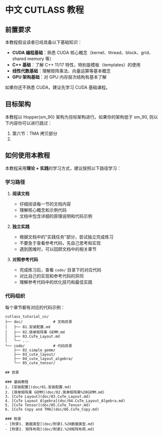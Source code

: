 # 中文 CUTLASS 教程

## 前置要求

本教程假设读者已经具备以下基础知识：

- **CUDA 编程基础**：熟悉 CUDA 核心概念（kernel、thread、block、grid、shared memory 等）
- **C++ 基础**：了解 C++ 11/17 特性，特别是模板（templates）的使用
- **线性代数基础**：理解矩阵乘法、向量运算等基本概念
- **GPU 架构基础**：对 GPU 内存层次结构有基本了解

如果你还不熟悉 CUDA，建议先学习 CUDA 基础课程。

## 目标架构

本教程以 Hopper(sm_90) 架构为目标架构进行。如果你的架构低于 sm_90, 则以下内容你可以进行跳过：
1. 第六节：TMA 拷贝部分
2. 

## 如何使用本教程

本教程采用**理论 + 实践**的学习方式，建议按照以下路径学习：

### 学习路径

1. **阅读文档**
   - 仔细阅读每一节的文档内容
   - 理解核心概念和示例代码
   - 文档中包含详细的原理说明和代码示例

2. **独立实践**
   - 根据文档中的"实践任务"部分，尝试独立完成练习
   - 不要急于查看参考代码，先自己思考和实现
   - 遇到困难时，可以回顾文档中的相关章节

3. **对照参考代码**
   - 完成练习后，查看 `code/` 目录下的对应代码
   - 对比自己的实现和参考代码的异同
   - 理解参考代码中的优化技巧和最佳实践

### 代码组织

每个章节都有对应的代码示例：
```
cutlass_tutorial_cn/
├── doc/              # 文档目录
│   ├── 01.安装配置.md
│   ├── 02.简单矩阵乘 GEMM.md
│   ├── 03.CuTe_Layout.md
│   └── ...
└── code/             # 代码目录
    ├── 02_simple_gemm/
    ├── 03_cute_layout/
    ├── 04_cute_layout_algebra/
    └── 05_cute_tensor/

## 目录

### 基础教程
1. [安装配置](doc/01.安装配置.md)
2. [简单矩阵乘 GEMM](doc/02.简单矩阵乘%20GEMM.md)
3. [CuTe Layout](doc/03.CuTe_Layout.md)
4. [CuTe Layout Algebra](doc/04.CuTe_Layout_Algebra.md)
5. [CuTe Tensor](doc/05.CuTe_Tensor.md)
6. [CuTe Copy and TMA](doc/06.CuTe_Copy.md)

### 附录
- [附录1. 数据类型](doc/附录1.%20数据类型.md)
- [附录2. 矩阵布局](doc/附录2.%20矩阵布局.md)
